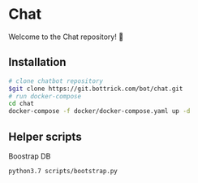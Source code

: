 # Chat

Welcome to the Chat repository! :robot:

## Installation

```bash
# clone chatbot repository
$git clone https://git.bottrick.com/bot/chat.git
# run docker-compose
cd chat
docker-compose -f docker/docker-compose.yaml up -d
```

## Helper scripts

Boostrap DB

```
python3.7 scripts/bootstrap.py
```
